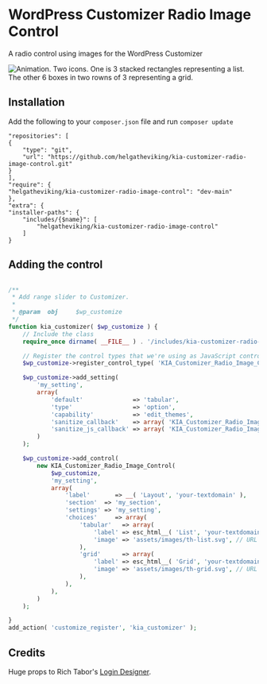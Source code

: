 # WordPress Customizer Radio Image Control

A radio control using images for the WordPress Customizer

![Animation. Two icons. One is 3 stacked rectangles representing a list. The other 6 boxes in two rowns of 3 representing a grid.](https://user-images.githubusercontent.com/507025/136675766-d1370616-a9e4-4c94-b0b6-154e5d773086.gif)

## Installation

Add the following to your `composer.json` file and run `composer update`

```
"repositories": [
{
    "type": "git",
    "url": "https://github.com/helgatheviking/kia-customizer-radio-image-control.git"
}
],
"require": {
"helgatheviking/kia-customizer-radio-image-control": "dev-main"
},
"extra": {
"installer-paths": {
    "includes/{$name}": [
        "helgatheviking/kia-customizer-radio-image-control"
    ]
}
```

## Adding the control

```php

/**
 * Add range slider to Customizer.
 *
 * @param  obj     $wp_customize
 */
function kia_customizer( $wp_customize ) {
    // Include the class
    require_once dirname( __FILE__ ) . '/includes/kia-customizer-radio-image-control/class-kia-customizer-radio-image-control.php';

    // Register the control types that we're using as JavaScript controls.
	$wp_customize->register_control_type( 'KIA_Customizer_Radio_Image_Control' );

    $wp_customize->add_setting(
        'my_setting',
        array(
            'default'              => 'tabular',
            'type'                 => 'option',
            'capability'           => 'edit_themes',
            'sanitize_callback'    => array( 'KIA_Customizer_Radio_Image_Control', 'sanitize' ),
            'sanitize_js_callback' => array( 'KIA_Customizer_Radio_Image_Control', 'sanitize' ),
        )
    );

	$wp_customize->add_control(
		new KIA_Customizer_Radio_Image_Control(
			$wp_customize,
			'my_setting',
			array(
				'label'       => __( 'Layout', 'your-textdomain' ),
				'section'  => 'my_section',
				'settings' => 'my_setting',
				'choices'     => array(
					'tabular' 	=> array(
						'label' => esc_html__( 'List', 'your-textdomain' ),
						'image' => 'assets/images/th-list.svg', // URL to image.
					),
					'grid'		=> array(
						'label' => esc_html__( 'Grid', 'your-textdomain' ),
						'image' => 'assets/images/th-grid.svg', // URL to image.
					),
				),
			),
		)
	);

}
add_action( 'customize_register', 'kia_customizer' );
```

## Credits

Huge props to Rich Tabor's [Login Designer](https://github.com/thatplugincompany/login-designer).